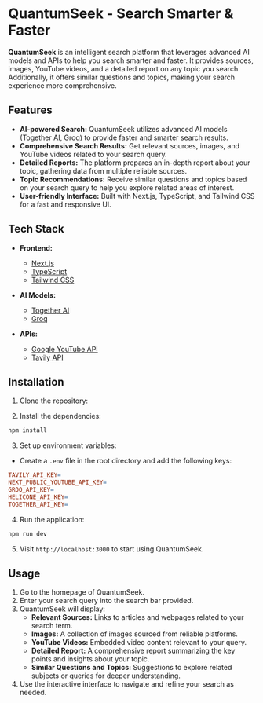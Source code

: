 # QuantumSeek - Search Smarter & Faster

**QuantumSeek** is an intelligent search platform that leverages advanced AI models and APIs to help you search smarter and faster. It provides sources, images, YouTube videos, and a detailed report on any topic you search. Additionally, it offers similar questions and topics, making your search experience more comprehensive.

## Features

- **AI-powered Search:** QuantumSeek utilizes advanced AI models (Together AI, Groq) to provide faster and smarter search results.
- **Comprehensive Search Results:** Get relevant sources, images, and YouTube videos related to your search query.
- **Detailed Reports:** The platform prepares an in-depth report about your topic, gathering data from multiple reliable sources.
- **Topic Recommendations:** Receive similar questions and topics based on your search query to help you explore related areas of interest.
- **User-friendly Interface:** Built with Next.js, TypeScript, and Tailwind CSS for a fast and responsive UI.

## Tech Stack

- **Frontend:**  
  - [Next.js](https://nextjs.org/)  
  - [TypeScript](https://www.typescriptlang.org/)  
  - [Tailwind CSS](https://tailwindcss.com/)  

- **AI Models:**  
  - [Together AI](https://www.together.xyz/)  
  - [Groq](https://www.groq.com/)

- **APIs:**
  - [Google YouTube API](https://developers.google.com/youtube/v3)  
  - [Tavily API](https://tavily.com/)

## Installation

1. Clone the repository:

2. Install the dependencies:

  ```bash
  npm install
  ```

3. Set up environment variables:

  - Create a `.env` file in the root directory and add the following keys: 

  ```makefile
  TAVILY_API_KEY=
  NEXT_PUBLIC_YOUTUBE_API_KEY=
  GROQ_API_KEY=
  HELICONE_API_KEY=
  TOGETHER_API_KEY=
  ```

4. Run the application:

  ```bash
  npm run dev
  ```

5. Visit `http://localhost:3000` to start using QuantumSeek.

## Usage

1. Go to the homepage of QuantumSeek.
2. Enter your search query into the search bar provided.
3. QuantumSeek will display:
   - **Relevant Sources:** Links to articles and webpages related to your search term.
   - **Images:** A collection of images sourced from reliable platforms.
   - **YouTube Videos:** Embedded video content relevant to your query.
   - **Detailed Report:** A comprehensive report summarizing the key points and insights about your topic.
   - **Similar Questions and Topics:** Suggestions to explore related subjects or queries for deeper understanding.
4. Use the interactive interface to navigate and refine your search as needed.

